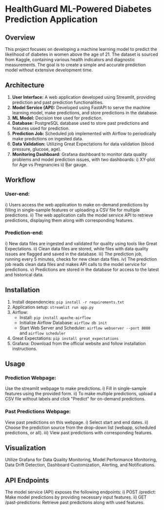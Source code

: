 # HealthGuard ML-Powered Diabetes Prediction Application

## Overview
This project focuses on developing a machine learning model to predict the likelihood of diabetes in women above the age of 21. The dataset is sourced from Kaggle, containing various health indicators and diagnostic measurements. The goal is to create a simple and accurate prediction model without extensive development time.

## Architecture
1. **User Interface:** A web application developed using Streamlit, providing prediction and past prediction functionalities.
2. **Model Service (API):** Developed using FastAPI to serve the machine learning model, make predictions, and store predictions in the database.
3. **ML Model:** Decision tree used for prediction.
4. **Database:** PostgreSQL database used to store past predictions and features used for prediction.
5. **Prediction Job:** Scheduled job implemented with Airflow to periodically make predictions on ingested data.
6. **Data Validation:** Utilizing Great Expectations for data validation (blood pressure, glucose, age).
7. **Monitoring Dashboard:** Grafana dashboard to monitor data quality problems and model prediction issues, with two dashboards: 
    i) XY-plot for Age vs Pregnancies 
    ii) Bar gauge.

## Workflow
### User-end:
i) Users access the web application to make on-demand predictions by filling in single-sample features or uploading a CSV file for multiple predictions. 
ii) The web application calls the model service API to retrieve predictions, displaying them along with corresponding features.

### Prediction-end:
i) New data files are ingested and validated for quality using tools like Great Expectations. 
ii) Clean data files are stored, while files with data quality issues are flagged and saved in the database. 
iii) The prediction job, running every 5 minutes, checks for new clean data files. 
iv) The prediction job reads clean data files and makes API calls to the model service for predictions. 
v) Predictions are stored in the database for access to the latest and historical data.

## Installation
1. Install dependencies: `pip install -r requirements.txt`
2. Application setup: `streamlit run app.py`
3. Airflow: 
   - Install: `pip install apache-airflow`
   - Initialize Airflow Database: `airflow db init`
   - Start Web Server and Scheduler: `airflow webserver --port 8080` and `airflow scheduler`
4. Great Expectations: `pip install great_expectations`
5. Grafana: Download from the official website and follow installation instructions.

## Usage
### Prediction Webpage:
Use the streamlit webpage  to make predictions.
i) Fill in single-sample features using the provided form.
ii) To make multiple predictions, upload a CSV file without labels and click "Predict" for on-demand predictions.

### Past Predictions Webpage:
View past predictions on this webpage.
i) Select start and end dates.
ii) Choose the prediction source from the drop-down list (webapp, scheduled predictions, or all).
iii) View past predictions with corresponding features.

## Visualization
Utilize Grafana for Data Quality Monitoring, Model Performance Monitoring, Data Drift Detection, Dashboard Customization, Alerting, and Notifications.

## API Endpoints
The model service (API) exposes the following endpoints:
i) POST /predict: Make model predictions by providing necessary input features.
ii) GET /past-predictions: Retrieve past predictions along with used features.
